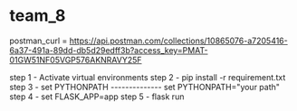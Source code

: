 # team_8


<!-- APIS -->
postman_curl = https://api.postman.com/collections/10865076-a7205416-6a37-491a-89dd-db5d29edff3b?access_key=PMAT-01GW51NF05VGP576AKNRAVY25F


step 1 - Activate virtual environments 
step 2 - pip install -r requirement.txt 
step 3 - set PYTHONPATH -------------- set PYTHONPATH="your path" 
step 4 - set FLASK_APP=app
step 5 - flask run